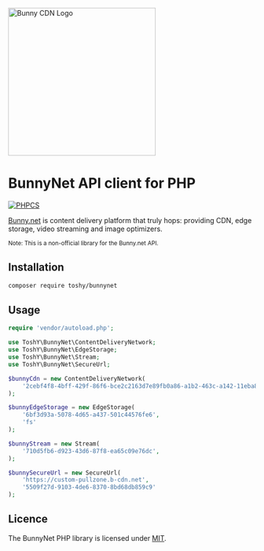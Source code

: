 <br />
<a href="https://bunny.net?ref=pji59zr7a4">
    <img alt="Bunny CDN Logo" src="https://bunny.net/v2/images/bunnynet-logo-dark.svg" width="300" />
</a>

# BunnyNet API client for PHP
[![PHPCS](https://github.com/ToshY/BunnyNet/actions/workflows/phpcs.yml/badge.svg)](https://github.com/ToshY/BunnyNet/actions/workflows/phpcs.yml)

<a href="https://bunny.net?ref=pji59zr7a4">Bunny.net<a/> is content delivery platform that truly hops: providing CDN,
edge storage, video streaming and image optimizers.

<small>Note: This is a non-official library for the Bunny.net API.</small>

## Installation

```bash
composer require toshy/bunnynet
```

## Usage

```php
require 'vendor/autoload.php';

use ToshY\BunnyNet\ContentDeliveryNetwork;
use ToshY\BunnyNet\EdgeStorage;
use ToshY\BunnyNet\Stream;
use ToshY\BunnyNet\SecureUrl;

$bunnyCdn = new ContentDeliveryNetwork(
    '2cebf4f8-4bff-429f-86f6-bce2c2163d7e89fb0a86-a1b2-463c-a142-11eba8811989'
);

$bunnyEdgeStorage = new EdgeStorage(
    '6bf3d93a-5078-4d65-a437-501c44576fe6',
    'fs'
);

$bunnyStream = new Stream(
    '710d5fb6-d923-43d6-87f8-ea65c09e76dc',
);

$bunnySecureUrl = new SecureUrl(
    'https://custom-pullzone.b-cdn.net',
    '5509f27d-9103-4de6-8370-8bd68db859c9'
);
```

## Licence

The BunnyNet PHP library is licensed under [MIT](https://github.com/ToshY/BunnyNet/blob/master/LICENSE). 